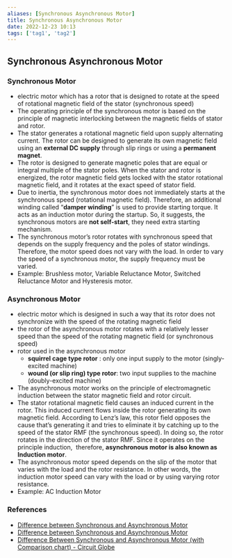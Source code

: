 ```yaml
---
aliases: [Synchronous Asynchronous Motor]
title: Synchronous Asynchronous Motor
date: 2022-12-23 10:13
tags: ['tag1', 'tag2']
---
```


## Synchronous Asynchronous Motor

### Synchronous Motor

- electric motor which has a rotor that is designed to rotate at the speed of rotational magnetic field of the stator (synchronous speed)
- The operating principle of the synchronous motor is based on the principle of magnetic interlocking between the magnetic fields of stator and rotor.
- The stator generates a rotational magnetic field upon supply alternating current. The rotor can be designed to generate its own magnetic field using an **external DC supply** through slip rings or using a **permanent magnet**.
- The rotor is designed to generate magnetic poles that are equal or integral multiple of the stator poles. When the stator and rotor is energized, the rotor magnetic field gets locked with the stator rotational magnetic field, and it rotates at the exact speed of stator field.
- Due to inertia, the synchronous motor does not immediately starts at the synchronous speed (rotational magnetic field). Therefore, an additional winding called “**damper winding**” is used to provide starting torque. It acts as an induction motor during the startup. So, it suggests, the synchronous motors are **not self-start**, they need extra starting mechanism.
- The synchronous motor’s rotor rotates with synchronous speed that depends on the supply frequency and the poles of stator windings. Therefore, the motor speed does not vary with the load. In order to vary the speed of a synchronous motor, the supply frequency must be varied.
- Example: Brushless motor, Variable Reluctance Motor, Switched Reluctance Motor and Hysteresis motor.

### Asynchronous Motor

- electric motor which is designed in such a way that its rotor does not synchronize with the speed of the rotating magnetic field
- the rotor of the asynchronous motor rotates with a relatively lesser speed than the speed of the rotating magnetic field (or synchronous speed)
- rotor used in the asynchronous motor
  - **squirrel cage type rotor** : only one input supply to the motor (singly-excited machine)
  - **wound (or slip ring) type rotor**: two input supplies to the machine (doubly-excited machine)
- The asynchronous motor works on the principle of electromagnetic induction between the stator magnetic field and rotor circuit.
- The stator rotational magnetic field causes an induced current in the rotor. This induced current flows inside the rotor generating its own magnetic field. According to Lenz’s law, this rotor field opposes the cause that’s generating it and tries to eliminate it by catching up to the speed of the stator RMF (the synchronous speed). In doing so, the rotor rotates in the direction of the stator RMF. Since it operates on the principle induction,  therefore, **asynchronous motor is also known as Induction motor**.
- The asynchronous motor speed depends on the slip of the motor that varies with the load and the rotor resistance. In other words, the induction motor speed can vary with the load or by using varying rotor resistance.
- Example: AC Induction Motor

### References

- [Difference between Synchronous and Asynchronous Motor](https://www.tutorialspoint.com/difference-between-synchronous-and-asynchronous-motor)
- [Difference between Synchronous and Asynchronous Motor](https://www.electricaltechnology.org/2020/09/difference-synchronous-asynchronous-motor.html)
- [Difference Between Synchronous and Asynchronous Motor (with Comparison chart) - Circuit Globe](https://circuitglobe.com/difference-between-synchronous-and-asynchronous-motor.html)
